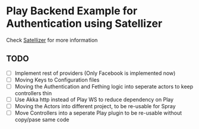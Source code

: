 # Play Backend Example for Authentication using Satellizer
Check [Satellizer](https://github.com/sahat/satellizer/) for more information 

## TODO
- [ ] Implement rest of providers (Only Facebook is implemented now) 
- [ ] Moving Keys to Configuration files
- [ ] Moving the Authentication and Fething logic into seperate actors to keep controllers thin
- [ ] Use Akka http instead of Play WS to reduce dependency on Play 
- [ ] Moving the Actors into different project, to be re-usable for Spray 
- [ ] Move Controllers into a seperate Play plugin to be re-usable without copy/pase same code
